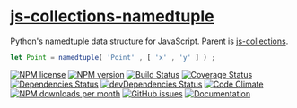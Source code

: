 [js-collections-namedtuple](http://aureooms.github.io/js-collections-namedtuple)
==

Python's namedtuple data structure for JavaScript. Parent is
[js-collections](https://github.com/aureooms/js-collections).

```js
let Point = namedtuple( 'Point' , [ 'x' , 'y' ] ) ;
```

[![NPM license](http://img.shields.io/npm/l/@aureooms/js-collections-namedtuple.svg?style=flat)](https://raw.githubusercontent.com/aureooms/js-collections-namedtuple/master/LICENSE)
[![NPM version](http://img.shields.io/npm/v/@aureooms/js-collections-namedtuple.svg?style=flat)](https://www.npmjs.org/package/@aureooms/js-collections-namedtuple)
[![Build Status](http://img.shields.io/travis/aureooms/js-collections-namedtuple.svg?style=flat)](https://travis-ci.org/aureooms/js-collections-namedtuple)
[![Coverage Status](http://img.shields.io/coveralls/aureooms/js-collections-namedtuple.svg?style=flat)](https://coveralls.io/r/aureooms/js-collections-namedtuple)
[![Dependencies Status](http://img.shields.io/david/aureooms/js-collections-namedtuple.svg?style=flat)](https://david-dm.org/aureooms/js-collections-namedtuple#info=dependencies)
[![devDependencies Status](http://img.shields.io/david/dev/aureooms/js-collections-namedtuple.svg?style=flat)](https://david-dm.org/aureooms/js-collections-namedtuple#info=devDependencies)
[![Code Climate](http://img.shields.io/codeclimate/github/aureooms/js-collections-namedtuple.svg?style=flat)](https://codeclimate.com/github/aureooms/js-collections-namedtuple)
[![NPM downloads per month](http://img.shields.io/npm/dm/@aureooms/js-collections-namedtuple.svg?style=flat)](https://www.npmjs.org/package/@aureooms/js-collections-namedtuple)
[![GitHub issues](http://img.shields.io/github/issues/aureooms/js-collections-namedtuple.svg?style=flat)](https://github.com/aureooms/js-collections-namedtuple/issues)
[![Documentation](https://aureooms.github.io/js-collections-namedtuple/badge.svg)](https://aureooms.github.io/js-collections-namedtuple/source.html)
